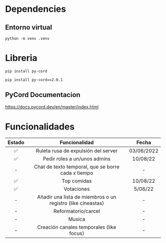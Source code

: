 # Dependencies
## Entorno virtual
`python -m venv .venv`

# Libreria 
`pip install py-cord`

`pip install py-cord==2.0.1`

## PyCord Documentacion
https://docs.pycord.dev/en/master/index.html

# Funcionalidades
|   Estado  |                        Funcionalidad                        |    Fecha   |
|:---------:|:-----------------------------------------------------------:|:----------:|
|     ✅    |             Ruleta rusa de expulsión del server             | 03/06/2022 |
| ✅        |                 Pedir roles a un/unos admins                |      10/08/22     |
|     -     |                          Chat de texto temporal, que se borre cada x tiempo                         |      -     |
|     ✅    |                          Top comidas                         |      10/08/22     |
|     ✅    |                          Votaciones                         |      5/06/22     |
|     -     | Añadir una lista de miembros o un registro (like cineastas) |      -     |
|     -     |                     Reformatorio/carcel                     |      -     |
|     -     |                            Musica                           |      -     |
|     -     |           Creación canales temporales (like focus)          |      -     |